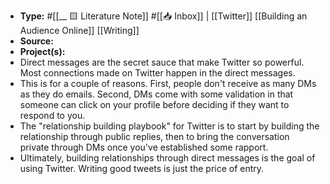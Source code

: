 - **Type:** #[[__ 🟨 Literature Note]] #[[📥 Inbox]] | [[Twitter]] [[Building an Audience Online]] [[Writing]]
- **Source:** 
- **Project(s):** 
- Direct messages are the secret sauce that make Twitter so powerful. Most connections made on Twitter happen in the direct messages.
- This is for a couple of reasons. First, people don't receive as many DMs as they do emails. Second, DMs come with some validation in that someone can click on your profile before deciding if they want to respond to you.
- The "relationship building playbook" for Twitter is to start by building the relationship through public replies, then to bring the conversation private through DMs once you've established some rapport.
- Ultimately, building relationships through direct messages is the goal of using Twitter. Writing good tweets is just the price of entry.
